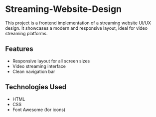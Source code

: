 # Streaming-Website-Design

This project is a frontend implementation of a streaming website UI/UX design. It showcases a modern and responsive layout, ideal for video streaming platforms.

## Features
- Responsive layout for all screen sizes
- Video streaming interface
- Clean navigation bar

## Technologies Used
- HTML
- CSS
- Font Awesome (for icons)
